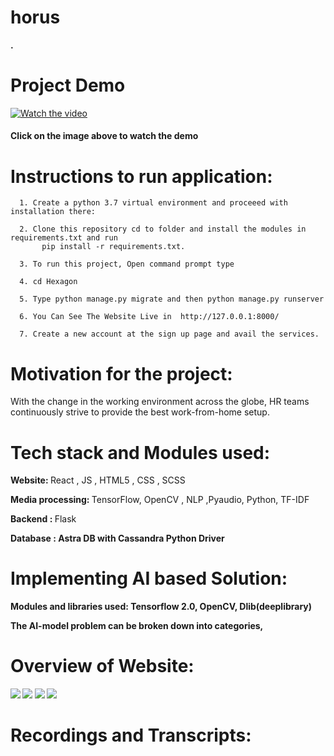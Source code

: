 # horus


<b>.</b>

# Project Demo


[![Watch the video]()](https://www.youtube.com/watch?v=)
####                                Click on the image above to watch the demo

# Instructions to run application:


      1. Create a python 3.7 virtual environment and proceeed with installation there:
      
      2. Clone this repository cd to folder and install the modules in requirements.txt and run
           pip install -r requirements.txt.

      3. To run this project, Open command prompt type 

      4. cd Hexagon
 
      5. Type python manage.py migrate and then python manage.py runserver
      
      6. You Can See The Website Live in  http://127.0.0.1:8000/
      
      7. Create a new account at the sign up page and avail the services.
                      
# Motivation for the project:

With the change in the working environment across the globe, HR teams continuously strive to provide the best work-from-home setup.

# Tech stack and Modules used:

   <b> Website: </b> React , JS , HTML5 , CSS , SCSS
   
   <b> Media processing: </b> TensorFlow, OpenCV , NLP ,Pyaudio, Python, TF-IDF
   
   <b> Backend : </b> Flask
   
   <b> Database :  Astra DB with Cassandra Python Driver
  
# Implementing AI based Solution:

Modules and libraries used: Tensorflow 2.0, OpenCV, Dlib(deeplibrary)

  The AI-model problem can be broken down into  categories,
 

# Overview of Website:

<img src="snapshots/1d.JPG">
<img src="snapshots/2d.JPG">
<img src="snapshots/8d.JPG">

 
<img src="snapshots/8d.JPG">

# Recordings and Transcripts:







